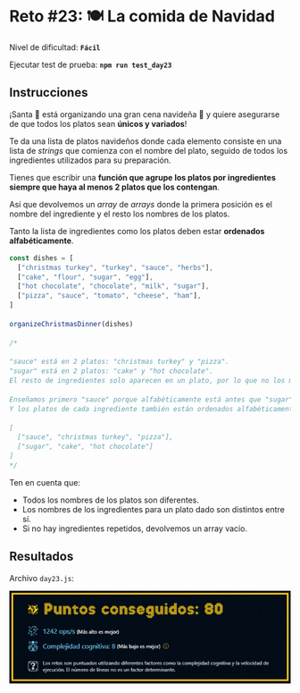 # Reto #23: 🍽️ La comida de Navidad

Nivel de dificultad: **`Fácil`**

Ejecutar test de prueba: **`npm run test_day23`**

## Instrucciones

¡Santa 🎅 está organizando una gran cena navideña 🎄 y quiere asegurarse de que todos los platos sean **únicos y variados**!

Te da una lista de platos navideños donde cada elemento consiste en una lista de *strings* que comienza con el nombre del plato, seguido de todos los ingredientes utilizados para su preparación.

Tienes que escribir una **función que agrupe los platos por ingredientes siempre que haya al menos 2 platos que los contengan**.

Así que devolvemos un *array* de *arrays* donde la primera posición es el nombre del ingrediente y el resto los nombres de los platos.

Tanto la lista de ingredientes como los platos deben estar **ordenados alfabéticamente**.

``` javascript
const dishes = [
  ["christmas turkey", "turkey", "sauce", "herbs"],
  ["cake", "flour", "sugar", "egg"],
  ["hot chocolate", "chocolate", "milk", "sugar"],
  ["pizza", "sauce", "tomato", "cheese", "ham"],
]

organizeChristmasDinner(dishes)

/*

"sauce" está en 2 platos: "christmas turkey" y "pizza".
"sugar" está en 2 platos: "cake" y "hot chocolate".
El resto de ingredientes solo aparecen en un plato, por lo que no los mostramos.

Enseñamos primero "sauce" porque alfabéticamente está antes que "sugar".
Y los platos de cada ingrediente también están ordenados alfabéticamente.

[
  ["sauce", "christmas turkey", "pizza"],
  ["sugar", "cake", "hot chocolate"]
]
*/
```

Ten en cuenta que:

* Todos los nombres de los platos son diferentes.
* Los nombres de los ingredientes para un plato dado son distintos entre sí.
* Si no hay ingredientes repetidos, devolvemos un array vacío.

## Resultados

Archivo `day23.js`:

![Results day03.js](../../img/day23_results.png)
